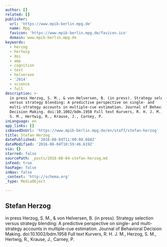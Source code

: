 ```yaml
---
author: []
related: []
publisher:
  url: 'https://www.mpib-berlin.mpg.de'
  name: Mpg
  favicon: 'https://www.mpib-berlin.mpg.de/favicon.ico'
  domain: www.mpib-berlin.mpg.de
keywords:
  - herzog
  - hertwig
  - doi
  - amp
  - cognition
  - text
  - helversen
  - '2014'
  - science
  - full
description: >-
  in press Herzog, S. M., & von Helversen, B. (in press). Strategy selection
  versus strategy blending: A predictive perspective on single- and
  multi-strategy accounts in multiple-cue estimation. Journal of Behavioral
  Decision Making. doi:10.1002/bdm.1958 Full text Kurvers, R. H. J. M., Herzog,
  S. M., Hertwig, R., Krause, J., Carney, P.
inLanguage: en
app_links: []
isBasedOnUrl: 'https://www.mpib-berlin.mpg.de/en/staff/stefan-herzog'
title: Stefan Herzog
datePublished: '2016-08-04T11:00:08.668Z'
dateModified: '2016-08-04T10:59:46.619Z'
via: {}
starred: false
sourcePath: _posts/2016-08-04-stefan-herzog.md
inFeed: true
hasPage: false
inNav: false
_context: 'http://schema.org'
_type: MediaObject

---
```

<article style=""><h1>Stefan Herzog</h1><p>in press Herzog, S. M., &amp; von Helversen, B. (in press). Strategy selection versus strategy blending: A predictive perspective on single- and multi-strategy accounts in multiple-cue estimation. Journal of Behavioral Decision Making. doi:10.1002/bdm.1958 Full text Kurvers, R. H. J. M., Herzog, S. M., Hertwig, R., Krause, J., Carney, P.</p></article>